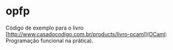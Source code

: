 opfp
====

Código de exemplo para o livro
[http://www.casadocodigo.com.br/products/livro-ocaml](OCaml: Programação funcional na prática).
